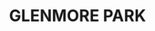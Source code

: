 ---
lastmod: '2025-04-06T06:05:20+00:00'
latitude: -33.871341
layout: suburb
longitude: 150.671487
postcode: '2745'
state: NSW
title: GLENMORE PARK
url: /nsw/glenmore-park/
---